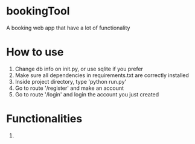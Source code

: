 # bookingTool
A booking web app that have a lot of functionality

# How to use
1. Change db info on init.py, or use sqlite if you prefer
2. Make sure all dependencies in requirements.txt are correctly installed
3. Inside project directory, type 'python run.py'
4. Go to route '/register' and make an account
5. Go to route '/login' and login the account you just created


# Functionalities
1.
